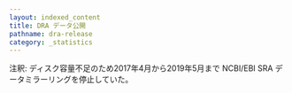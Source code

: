 ```yaml
---
layout: indexed_content
title: DRA データ公開
pathname: dra-release
category: _statistics
---
```


<!---
  以下に図・表をHTMLで挿入予定
-->

<div id="stat_area">

</div>

注釈: ディスク容量不足のため2017年4月から2019年5月まで NCBI/EBI SRA データミラーリングを停止していた。
